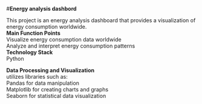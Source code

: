#**Energy analysis dashbord**

This project is an energy analysis dashboard that provides a visualization of energy consumption worldwide.  
**Main Function Points**  
Visualize energy consumption data worldwide  
Analyze and interpret energy consumption patterns  
**Technology Stack**  
Python  

**Data Processing and Visualization**  
utilizes libraries such as:  
Pandas for data manipulation  
Matplotlib for creating charts and graphs  
Seaborn for statistical data visualization  



